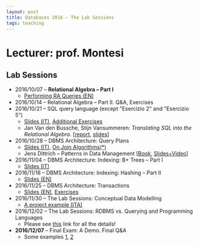 ```yaml
---
layout: post
title: Databases 2016 – The Lab Sessions
tags: teaching
---
```


# Lecturer: prof. Montesi
## Lab Sessions

* 2016/10/07 – **Relational Algebra – Part I**
    * [Performing RA Queries (EN)](http://jackbergus.alwaysdata.net/DB2016_2017/EX01.pdf)
* 2016/10/14 – Relational Algebra – Part II. Q&A, Exercises
* 2016/10/21 – SQL query language (except "Esercizio 2" and "Esercizio 5")
    * [Slides (IT)](http://jackbergus.alwaysdata.net/DB2016_2017/EX02.pdf), [Additional Exercises](http://jackbergus.alwaysdata.net/DB2016_2017/EX02-bis.pdf)
    * Jan Van den Bussche, Stijn Vansummeren: *Translating SQL into the Relational Algebra*. [[report](http://cs.ulb.ac.be/public/_media/teaching/infoh417/sql2alg_eng.pdf), [slides](http://cs.ulb.ac.be/public/_media/teaching/infoh417/01_-_sql2alg-sol-slides.pdf)]
* 2016/10/28 – DBMS Architecture: Query Plans
    * [Slides (IT)](http://jackbergus.alwaysdata.net/DB2016_2017/EX03.pdf), [On Join Algorithms(*)](http://jackbergus.alwaysdata.net/DB2016_2017/EX03-bis.pdf)
    * Jens Dittrich – Patterns in Data Management [[Book](https://infosys.uni-saarland.de/datenbankenlernen/Patterns_In_Data_Management_Preview.pdf), [Slides+Video](https://www.youtube.com/user/jensdit/playlists?shelf_id=12&sort=dd&view=50)]
* 2016/11/04 – DBMS Architecture: Indexing: B+ Trees – Part I
    * [Slides (IT)](http://jackbergus.alwaysdata.net/DB2016_2017/EX04.pdf)
* 2016/11/18 – DBMS Architecture: Indexing: Hashing – Part II
    * [Slides (EN)](http://jackbergus.alwaysdata.net/DB2016_2017/EX05.pdf)
* 2016/11/25 – DBMS Architecture: Transactions
    * [Slides (EN)](http://jackbergus.alwaysdata.net/DB2016_2017/EX06.pdf), [Exercises](http://jackbergus.alwaysdata.net/DB2016_2017/AdditionalTransaction_print.pdf)
* 2016/11/30 – The Lab Sessions: Conceptual Data Modelling
    * [A project example (ITA)](http://jackbergus.alwaysdata.net/dbexample.pdf)
* 2016/12/02 – The Lab Sessions: RDBMS vs. Querying and Programming Languages
    * Please see [this](https://jackbergus.github.io/2016-12-02-labsession/) link for all the details!
* **2016/12/07** – Final Exam: A Demo. Final Q&A
    * Some examples [1](http://jackbergus.alwaysdata.net/DB2016_2017/ES-10-EsercitazioneEsame.pdf), [2](http://jackbergus.alwaysdata.net/DB2016_2017/esame_20160113.pdf)
